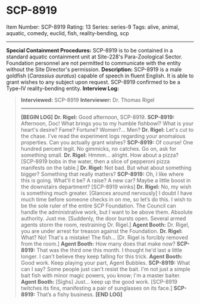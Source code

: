 # SCP-8919
Item Number: SCP-8919
Rating: 13
Series: series-9
Tags: alive, animal, aquatic, comedy, euclid, fish, reality-bending, scp

---

**Special Containment Procedures:** SCP-8919 is to be contained in a standard aquatic containment unit at Site-228's Para-Zoological Sector. Foundation personnel are not permitted to communicate with the entity without the Site Director's permission.
**Description:** SCP-8919 is a male goldfish (_Carassius auratus_) capable of speech in fluent English. It is able to grant wishes to any subject upon request. SCP-8919 confirmed to be a Type-IV reality-bending entity.
**Interview Log:**
> **Interviewed:** SCP-8919
> **Interviewer:** Dr. Thomas Rigel
> * * *
> **[BEGIN LOG]**
> **Dr. Rigel:** Good afternoon, SCP-8919.
> **SCP-8919:** Afternoon, Doc! What brings you to my humble fishbowl? What is your heart's desire? Fame? Fortune? Women?… Men?
> **Dr. Rigel:** Let's cut to the chase. I've read the experiment logs regarding your anomalous properties. Can you actually grant wishes?
> **SCP-8919:** Of course! One hundred percent legit. No gimmicks, no catches. Go on, ask for something small.
> **Dr. Rigel:** Hmmm… alright. How about a pizza?
> [SCP-8919 bobs in the water, then a slice of pepperoni pizza manifests on the table.]
> **Dr. Rigel:** Not bad. But what about something bigger? Something that really matters?
> **SCP-8919:** Oh, I like where this is going. What'll it be? A raise? A new car? Maybe a little boost in the downstairs department? [SCP-8919 winks]
> **Dr. Rigel:** No, my wish is something much greater. [Glances around nervously] I doubt I have much time before someone checks in on me, so let’s do this. I wish to be the sole ruler of the entire SCP Foundation. The Council can handle the administrative work, but I want to be above them. Absolute authority. Just me.
> [Suddenly, the door bursts open. Several armed agents storm the room, restraining Dr. Rigel.]
> **Agent Booth:** Dr. Rigel, you are under arrest for treason against the Foundation.
> **Dr. Rigel:** What? No! That's a mistake! The fish…
> [Dr. Rigel is forcibly removed from the room.]
> **Agent Booth:** How many does that make now?
> **SCP-8919:** That was the third one this month. I thought he'd last a little longer. I can't believe they keep falling for this trick.
> **Agent Booth:** Good work. Keep playing your part, Agent Bubbles.
> **SCP-8919:** What can I say? Some people just can't resist the bait. I'm not just a simple bait fish with minor magic powers, you know; I'm a master baiter.
> **Agent Booth:** [Sighs] Just… keep up the good work.
> [SCP-8919 twitches its fins, manifesting a pair of sunglasses on its face.]
> **SCP-8919:** That’s a fishy business.
> **[END LOG]**